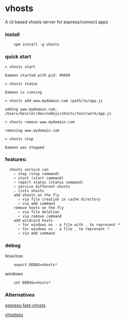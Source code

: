 # vhosts

A cli based vhosts server for express/connect apps

### install
```
	npm install -g vhosts
```

### quick start
```
> vhosts start

Daemon started with pid: 99999

> vhosts status

Daemon is running

> vhosts add www.mydomain.com /path/to/app.js

adding www.mydomain.com, /Users/kessler/dev/nodejs/vhosts/test/work/app.js

> vhosts remove www.mydomain.com

removing www.mydomain.com

> vhosts stop

Daemon was stopped
```
### features:
```
  vhosts service can
    ✓ stop (stop command) 
    ✓ start (start command)
    ✓ report status (status command)
    ✓ service different vhosts
    - lists vhosts
    add vhosts on the fly
      ✓ via file creation in cache directory
      ✓ via add command
    remove hosts on the fly
      ✓ via file deletion
      ✓ via remove command
    add wildcard hosts
      ✓ for windows os - a file with _ to represent *
      ✓ for windows os - a file _ to represent *
      ✓ via add command
```
### debug

linux/osx
```
	export DEBUG=vhosts*
```
windows
```
	set DEBUG=vhosts*
```

### Alternatives

[express-fast-vhosts](https://www.npmjs.org/package/express-fast-vhosts)

[vhostess](https://www.npmjs.org/package/vhostess)
